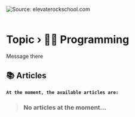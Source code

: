 <img alt="Source: elevaterockschool.com" src="https://external-content.duckduckgo.com/iu/?u=https%3A%2F%2Falpha-centauri-production.s3.amazonaws.com%2Fuploads%2Fcontent%2F174%2Fheader_image%2Fheader.jpg&f=1&nofb=1&ipt=377717172b6691b71d5511ddb9dc7f318f5a8aa270f17973d6b6935debea2059&ipo=images" /><br><br>

# <b>Topic › 👨‍💻 Programming</b>

Message there

## 📚 Articles

<b>

```
At the moment, the available articles are:
```

<h3>

> No articles at the moment...
</h3>
</b>
